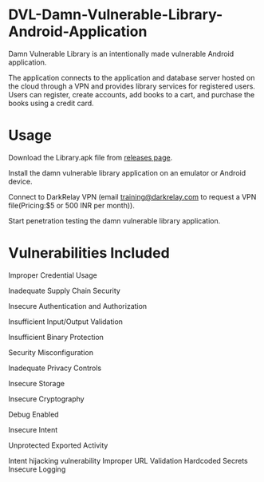 # DVL-Damn-Vulnerable-Library-Android-Application
Damn Vulnerable Library is an intentionally made vulnerable Android application. 

The application connects to the application and database server hosted on the cloud through a VPN and provides library services for registered users. Users can register, create accounts, add books to a cart, and purchase the books using a credit card.

# Usage
Download the Library.apk file from [releases page](https://github.com/DarkRelay-Security-Labs/DVL-Damn-Vulnerable-Libary-Android-Application/releases).

Install the damn vulnerable library application on an emulator or Android device.

Connect to DarkRelay VPN (email training@darkrelay.com to request a VPN file(Pricing:$5 or 500 INR per month)).

Start penetration testing the damn vulnerable library application.

# Vulnerabilities Included
Improper Credential Usage

Inadequate Supply Chain Security

Insecure Authentication and Authorization

Insufficient Input/Output Validation

Insufficient Binary Protection

Security Misconfiguration

Inadequate Privacy Controls

Insecure Storage

Insecure Cryptography

Debug Enabled

Insecure Intent

Unprotected Exported Activity

Intent hijacking vulnerability
Improper URL Validation
Hardcoded Secrets
Insecure Logging
